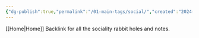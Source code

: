 ```yaml
---
{"dg-publish":true,"permalink":"/01-main-tags/social/","created":"2024-10-11T12:57:27.376+05:30","updated":"2024-10-11T13:25:05.000+05:30"}
---
```


[[Home\|Home]]
Backlink for all the sociality rabbit holes and notes. 
